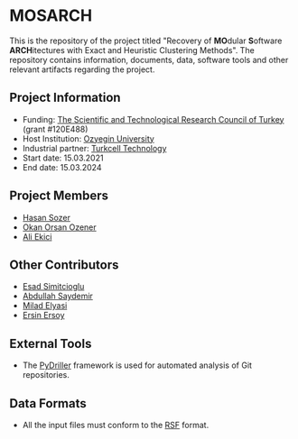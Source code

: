 # MOSARCH

This is the repository of the project titled "Recovery of **MO**dular **S**oftware **ARCH**itectures with Exact and Heuristic Clustering Methods". The repository contains information, documents, data, software tools and other relevant artifacts regarding the project.

## Project Information
- Funding: [The Scientific and Technological Research Council of Turkey](https://tubitak.gov.tr/en) (grant #120E488)
- Host Institution: [Ozyegin University](https://www.ozyegin.edu.tr/)
- Industrial partner: [Turkcell Technology](http://www.turkcellteknoloji.com.tr/language/en/)
- Start date: 15.03.2021
- End date: 15.03.2024

## Project Members
- [Hasan Sozer](https://faculty.ozyegin.edu.tr/hsozer/)
- [Okan Orsan Ozener](https://faculty.ozyegin.edu.tr/orsano/)
- [Ali Ekici](https://faculty.ozyegin.edu.tr/aliekici/)

## Other Contributors
- [Esad Simitcioglu](https://github.com/EsadSimitcioglu)
- [Abdullah Saydemir](https://github.com/Saydemr)
- [Milad Elyasi](http://www.miladelyasi.com/)
- [Ersin Ersoy](https://github.com/ersinersoy/)

## External Tools
 - The [PyDriller](https://github.com/ishepard/pydriller) framework is used for automated analysis of Git repositories.

## Data Formats
 - All the input files must conform to the [RSF](http://www.rigi.cs.uvic.ca/downloads/rigi/doc/node52.html) format.
